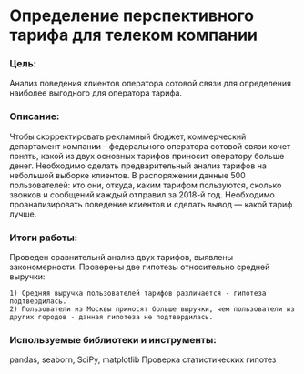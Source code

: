 # Определение перспективного тарифа для телеком компании
### Цель:
Анализ поведения клиентов оператора сотовой связи для определения наиболее выгодного для оператора тарифа.

### Описание:
Чтобы скорректировать рекламный бюджет, коммерческий департамент компании - федерального оператора сотовой связи хочет понять, какой из двух основных тарифов приносит оператору больше денег.
Необходимо сделать предварительный анализ тарифов на небольшой выборке клиентов. В распоряжении данные 500 пользователей: кто они, откуда, каким тарифом пользуются, сколько звонков и сообщений каждый отправил за 2018-й год. Необходимо проанализировать поведение клиентов и сделать вывод — какой тариф лучше.

### Итоги работы:
Проведен сравнительнй анализ двух тарифов, выявлены закономерности. Проверены две гипотезы относительно средней выручки: 

    1) Средняя выручка пользователей тарифов различается - гипотеза подтвердилась.
    2) Пользователи из Москвы приносят больше выручки, чем пользователи из других городов - данная гипотеза не подтвердилась.

### Используемые библиотеки и инструменты:
pandas, seaborn, SciPy, matplotlib
Проверка статистических гипотез
